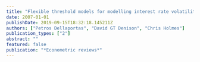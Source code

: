 ```yaml
---
title: "Flexible threshold models for modelling interest rate volatility"
date: 2007-01-01
publishDate: 2019-09-15T18:32:18.145211Z
authors: ["Petros Dellaportas", "David GT Denison", "Chris Holmes"]
publication_types: ["2"]
abstract: ""
featured: false
publication: "*Econometric reviews*"
---
```


